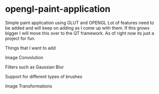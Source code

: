 # opengl-paint-application
Simple paint application using GLUT and OPENGL
Lot of features need to be added and will keep on adding as I come up with them. If this grows bigger I will move this over to the QT framework. As of right now its just a project for fun.

Things that I want to add

Image Convolution

Filters such as Gaussian Blur

Support for different types of brushes 

Image Transformations


